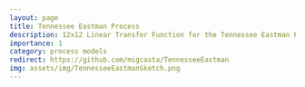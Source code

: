 ```yaml
---
layout: page
title: Tennessee Eastman Process
description: 12x12 Linear Transfer Function for the Tennessee Eastman Process
importance: 1
category: process models
redirect: https://github.com/migcasta/TennesseeEastman
img: assets/img/TennesseeEastmanSketch.png
---
```

